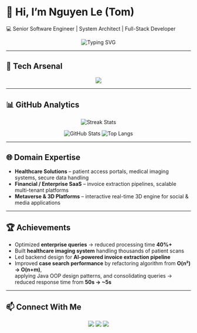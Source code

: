 # 👋 Hi, I’m Nguyen Le (Tom)  
💻 Senior Software Engineer | System Architect | Full-Stack Developer  

<p align="center">
  <img src="https://readme-typing-svg.demolab.com?font=Fira+Code&pause=1000&color=FF6EC7&width=435&lines=Backend+%26+Frontend+Architect;4%2B+Years+of+Experience;Building+Scalable+Systems;Lifelong+Learner+%26+Tech+Explorer" alt="Typing SVG" />
</p>

---

## 🚀 Tech Arsenal
<p align="center">
  <img src="https://skillicons.dev/icons?i=java,spring,hibernate,python,fastapi,react,nextjs,typescript,postgres,oracle,docker,aws" />
</p>

---

## 📊 GitHub Analytics
<p align="center">
  <img src="https://github-readme-streak-stats.herokuapp.com/?user=gitbookfan01&theme=radical" alt="Streak Stats"/>
</p>

<p align="center">
  <img src="https://github-readme-stats.vercel.app/api?username=gitbookfan01&show_icons=true&theme=radical" alt="GitHub Stats" />
  <img src="https://github-readme-stats.vercel.app/api/top-langs/?username=gitbookfan01&layout=compact&theme=radical" alt="Top Langs"/>
</p>

---

## 🌐 Domain Expertise
- **Healthcare Solutions** – patient access portals, medical imaging systems, secure data handling  
- **Financial / Enterprise SaaS** – invoice extraction pipelines, scalable multi-tenant platforms  
- **Metaverse & 3D Platforms** – interactive real-time 3D engine for social & media applications  

---

## 🏆 Achievements
- Optimized **enterprise queries** → reduced processing time **40%+**  
- Built **healthcare imaging system** handling thousands of patient scans  
- Led backend design for **AI-powered invoice extraction pipeline**  
- Improved **case search performance** by refactoring algorithm from **O(n²) → O(n+m)**,  
  applying Java OOP design patterns, and consolidating queries → reduced response time from **50s → ~5s**  

---

## 📫 Connect With Me
<p align="center">
  <a href="mailto:nguyenledev05@gmail.com"><img src="https://img.shields.io/badge/Email-D14836?style=for-the-badge&logo=gmail&logoColor=white"/></a>
  <a href="https://www.hongphucsoftware.com"><img src="https://img.shields.io/badge/Website-0078D4?style=for-the-badge&logo=Microsoft-edge&logoColor=white"/></a>
  <a href="https://linkedin.com"><img src="https://img.shields.io/badge/LinkedIn-0A66C2?style=for-the-badge&logo=linkedin&logoColor=white"/></a>
</p>
